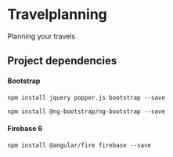 # Travelplanning

Planning your travels

## Project dependencies

#### Bootstrap

    npm install jquery popper.js bootstrap --save

    npm install @ng-bootstrap/ng-bootstrap --save

#### Firebase 6

    npm install @angular/fire firebase --save

